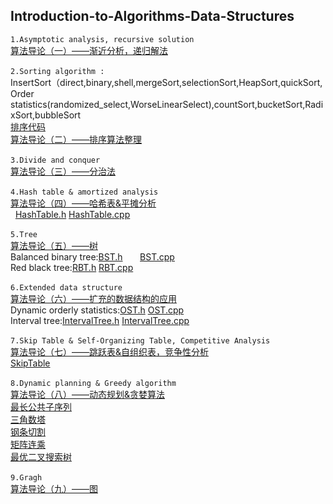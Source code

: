  ## Introduction-to-Algorithms-Data-Structures

`1.Asymptotic analysis, recursive solution `<br>
[算法导论（一）——渐近分析，递归解法](http://blog.csdn.net/u010385790/article/details/77892274)<br>  
`2.Sorting algorithm :`<br>
InsertSort（direct,binary,shell,mergeSort,selectionSort,HeapSort,quickSort,<br>Order statistics(randomized_select,WorseLinearSelect),countSort,bucketSort,RadixSort,bubbleSort<br> 
[排序代码](https://github.com/lymcool/Introduction-to-Algorithms-Data-Structures/blob/master/1_sort.cpp)<br>
[算法导论（二）——排序算法整理](http://blog.csdn.net/u010385790/article/details/78311022)<br>  
`3.Divide and conquer` <br>
[算法导论（三）——分治法](http://blog.csdn.net/u010385790/article/details/78311222)<br>  
`4.Hash table & amortized analysis` <br>
[算法导论（四）——哈希表&平摊分析](http://blog.csdn.net/u010385790/article/details/78313900)<br>  
[HashTable.h](https://github.com/lymcool/Introduction-to-Algorithms-Data-Structures/blob/master/hashTable.h)    [HashTable.cpp](https://github.com/lymcool/Introduction-to-Algorithms-Data-Structures/blob/master/hashTable.cpp)<br> <br>
`5.Tree`<br>
[算法导论（五）——树](http://blog.csdn.net/u010385790/article/details/78441456)  
Balanced binary tree:[BST.h](https://github.com/lymcool/Introduction-to-Algorithms-Data-Structures/blob/master/bst.h)       [BST.cpp](https://github.com/lymcool/Introduction-to-Algorithms-Data-Structures/blob/master/bst.cpp)<br>
Red black tree:[RBT.h](https://github.com/lymcool/Introduction-to-Algorithms-Data-Structures/blob/master/RBT.h)           [RBT.cpp](https://github.com/lymcool/Introduction-to-Algorithms-Data-Structures/blob/master/RBT.cpp)<br><br>
`6.Extended data structure` <br>
[算法导论（六）——扩充的数据结构的应用](http://blog.csdn.net/u010385790/article/details/78442035)<br> 
Dynamic orderly statistics:[OST.h](https://github.com/lymcool/Introduction-to-Algorithms-Data-Structures/blob/master/OST.h)   [OST.cpp](https://github.com/lymcool/Introduction-to-Algorithms-Data-Structures/blob/master/OST.cpp)<br>
Interval tree:[IntervalTree.h](https://github.com/lymcool/Introduction-to-Algorithms-Data-Structures/blob/master/IntervalTree.h) 
[IntervalTree.cpp](https://github.com/lymcool/Introduction-to-Algorithms-Data-Structures/blob/master/IntervalTree.cpp)<br><br>
`7.Skip Table & Self-Organizing Table, Competitive Analysis` <br>
[算法导论（七）——跳跃表&自组织表，竞争性分析](http://blog.csdn.net/u010385790/article/details/78461263)<br> 
[SkipTable](https://github.com/lymcool/Introduction-to-Algorithms-Data-Structures/blob/master/SkipList.cpp)<br><br>
`8.Dynamic planning & Greedy algorithm` <br>
[算法导论（八）——动态规划&贪婪算法](http://blog.csdn.net/u010385790/article/details/78577644)<br> 
[最长公共子序列](https://github.com/lymcool/Introduction-to-Algorithms-Data-Structures/blob/master/DP_SLC.cpp)<br>
[三角数塔](https://github.com/lymcool/Introduction-to-Algorithms-Data-Structures/blob/master/DP_Triangle.cpp)<br>
[钢条切割](https://github.com/lymcool/Introduction-to-Algorithms-Data-Structures/blob/master/DP_CutRod.cpp)<br>
[矩阵连乘](https://github.com/lymcool/Introduction-to-Algorithms-Data-Structures/blob/master/DP_MatixMultiply.cpp)<br>
[最优二叉搜索树](https://github.com/lymcool/Introduction-to-Algorithms-Data-Structures/blob/master/optimal_BST.cpp)<br><br>
`9.Gragh` <br>
[算法导论（九）——图](http://blog.csdn.net/u010385790/article/details/78586749)<br> 




